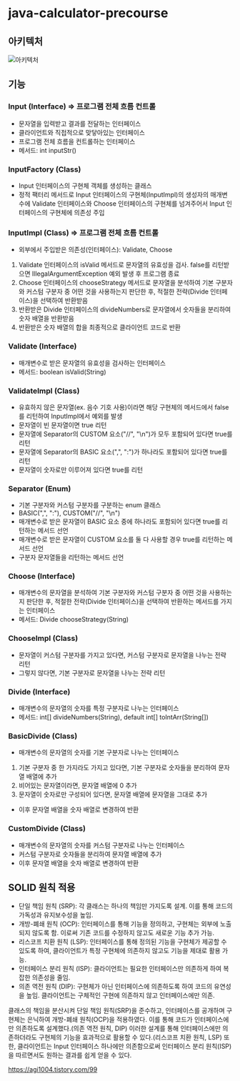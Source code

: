 # java-calculator-precourse

## 아키텍처
![아키텍처](https://github.com/user-attachments/assets/7797f508-0e39-4aaf-8091-6ef21ca3645f)

## 기능

### Input (Interface) => 프로그램 전체 흐름 컨트롤
- 문자열을 입력받고 결과를 전달하는 인터페이스
- 클라이언트와 직접적으로 맞닿아있는 인터페이스
- 프로그램 전체 흐름을 컨트롤하는 인터페이스
- 메서드: int inputStr()

### InputFactory (Class)
- Input 인터페이스의 구현체 객체를 생성하는 클래스
- 정적 팩터리 메서드로 Input 인터페이스의 구현체(InputImpl)의 생성자의 매개변수에 Validate 인터페이스와 Choose 인터페이스의 구현체를 넘겨주어서 Input 인터페이스의 구현체에 의존성 주입

### InputImpl (Class) => 프로그램 전체 흐름 컨트롤
- 외부에서 주입받은 의존성(인터페이스): Validate, Choose
1. Validate 인터페이스의 isValid 메서드로 문자열의 유효성을 검사. false를 리턴받으면 IllegalArgumentException 예외 발생 후 프로그램 종료
2. Choose 인터페이스의 chooseStrategy 메서드로 문자열을 분석하여 기본 구분자와 커스텀 구분자 중 어떤 것을 사용하는지 판단한 후, 적절한 전략(Divide 인터페이스)을 선택하여 반환받음
3. 반환받은 Divide 인터페이스의 divideNumbers로 문자열에서 숫자들을 분리하여 숫자 배열을 반환받음
4. 반환받은 숫자 배열의 합을 최종적으로 클라이언트 코드로 반환

### Validate (Interface)
- 매개변수로 받은 문자열의 유효성을 검사하는 인터페이스
- 메서드: boolean isValid(String)

### ValidateImpl (Class)
- 유효하지 않은 문자열(ex. 음수 기호 사용)이라면 해당 구현체의 메서드에서 false를 리턴하여 InputImpl에서 예외를 발생
- 문자열이 빈 문자열이면 true 리턴
- 문자열에 Separator의 CUSTOM 요소("//", "\\n")가 모두 포함되어 있다면 true를 리턴
- 문자열에 Separator의 BASIC 요소(",", ":")가 하나라도 포함되어 있다면 true를 리턴
- 문자열이 숫자로만 이루어져 있다면 true를 리턴

### Separator (Enum)
- 기본 구분자와 커스텀 구분자를 구분하는 enum 클래스
- BASIC(",", ":"), CUSTOM("//", "\\n")
- 매개변수로 받은 문자열이 BASIC 요소 중에 하나라도 포함되어 있다면 true를 리턴하는 메서드 선언
- 매개변수로 받은 문자열이 CUSTOM 요소를 둘 다 사용할 경우 true를 리턴하는 메서드 선언
- 구분자 문자열들을 리턴하는 메서드 선언

### Choose (Interface)
- 매개변수의 문자열을 분석하여 기본 구분자와 커스텀 구분자 중 어떤 것을 사용하는지 판단한 후, 적절한 전략(Divide 인터페이스)을 선택하여 반환하는 메서드를 가지는 인터페이스
- 메서드: Divide chooseStrategy(String)

### ChooseImpl (Class)
- 문자열이 커스텀 구분자를 가지고 있다면, 커스텀 구분자로 문자열을 나누는 전략 리턴
- 그렇지 않다면, 기본 구분자로 문자열을 나누는 전략 리턴

### Divide (Interface)
- 매개변수의 문자열의 숫자를 특정 구분자로 나누는 인터페이스
- 메서드: int[] divideNumbers(String), default int[] toIntArr(String[])

### BasicDivide (Class)
- 매개변수의 문자열의 숫자를 기본 구분자로 나누는 인터페이스
1. 기본 구분자 중 한 가지라도 가지고 있다면, 기본 구분자로 숫자들을 분리하여 문자열 배열에 추가
2. 비어있는 문자열이라면, 문자열 배열에 0 추가
3. 문자열이 숫자로만 구성되어 있다면, 문자열 배열에 문자열을 그대로 추가
- 이후 문자열 배열을 숫자 배열로 변경하여 반환

### CustomDivide (Class)
- 매개변수의 문자열의 숫자를 커스텀 구분자로 나누는 인터페이스
- 커스텀 구분자로 숫자들을 분리하여 문자열 배열에 추가
- 이후 문자열 배열을 숫자 배열로 변경하여 반환

## SOLID 원칙 적용
- 단일 책임 원칙 (SRP): 각 클래스는 하나의 책임만 가지도록 설계. 이를 통해 코드의 가독성과 유지보수성을 높임.
- 개방-폐쇄 원칙 (OCP): 인터페이스를 통해 기능을 정의하고, 구현체는 외부에 노출되지 않도록 함. 이로써 기존 코드를 수정하지 않고도 새로운 기능 추가 가능.
- 리스코프 치환 원칙 (LSP): 인터페이스를 통해 정의된 기능을 구현체가 제공할 수 있도록 하여, 클라이언트가 특정 구현체에 의존하지 않고도 기능을 제대로 활용 가능.
- 인터페이스 분리 원칙 (ISP): 클라이언트는 필요한 인터페이스만 의존하게 하여 복잡한 의존성을 줄임.
- 의존 역전 원칙 (DIP): 구현체가 아닌 인터페이스에 의존하도록 하여 코드의 유연성을 높임. 클라이언트는 구체적인 구현에 의존하지 않고 인터페이스에만 의존.

클래스의 책임을 분산시켜 단일 책임 원칙(SRP)을 준수하고, 인터페이스를 공개하며 구현체는 은닉하여 개방-폐쇄 원칙(OCP)을 적용하였다. 이를 통해 코드가 인터페이스에만 의존하도록 설계했다.(의존 역전 원칙, DIP)
이러한 설계를 통해 인터페이스에만 의존하더라도 구현체의 기능을 효과적으로 활용할 수 있다.(리스코프 치환 원칙, LSP) 또한, 클라이언트는 Input 인터페이스 하나에만 의존함으로써 인터페이스 분리 원칙(ISP)을 따르면서도 원하는 결과를 쉽게 얻을 수 있다.

https://agi1004.tistory.com/99

